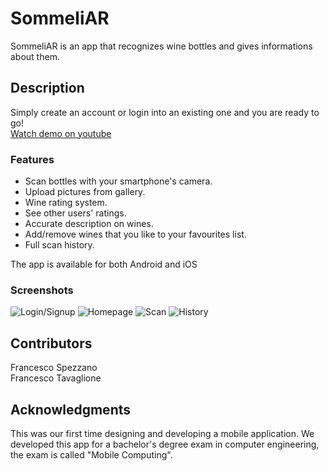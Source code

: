 # SommeliAR

SommeliAR is an app that recognizes wine bottles and gives informations about them.  


## Description
Simply create an account or login into an existing one and you are ready to go!  
[Watch demo on youtube](https://www.youtube.com/watch?v=VAwEBxb4_Yc)

### Features
* Scan bottles with your smartphone's camera.
* Upload pictures from gallery.
* Wine rating system.
* See other users' ratings.
* Accurate description on wines.
* Add/remove wines that you like to your favourites list.
* Full scan history.

The app is available for both Android and iOS

### Screenshots
![Login/Signup](https://i.postimg.cc/7hyR8rYc/Schermata-2022-03-28-alle-17-37-26.png)
![Homepage](https://i.postimg.cc/C182QxYk/Schermata-2022-03-28-alle-17-38-34.png)
![Scan](https://i.postimg.cc/qqX5pDN7/Schermata-2022-03-28-alle-17-39-00.png)
![History](https://i.postimg.cc/nLg52D8n/Schermata-2022-03-28-alle-17-39-13.png)
## Contributors
Francesco Spezzano  
Francesco Tavaglione
## Acknowledgments
This was our first time designing and developing a mobile application. 
We developed this app for a bachelor's degree exam in computer engineering, the exam is called "Mobile Computing".
